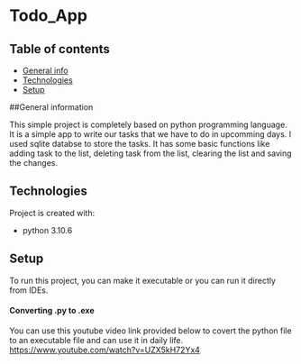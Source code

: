 # Todo_App

## Table of contents
* [General info](#general-info)
* [Technologies](#technologies)
* [Setup](#setup)

##General information

This simple project is completely based on python programming language.
It is a simple app to write our tasks that we have to do in upcomming days.
I used sqlite databse to store the tasks.
It has some basic functions like adding task to the list, deleting task from the list, clearing the list and saving the changes.

## Technologies
Project is created with:
* python 3.10.6

## Setup
To run this project, you can make it executable or you can run it directly from IDEs.

#### Converting .py to .exe 
You can use this youtube video link provided below to covert the python file to an executable file and can use it in daily life.
https://www.youtube.com/watch?v=UZX5kH72Yx4


